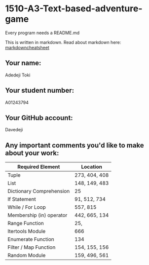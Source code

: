 # 1510-A3-Text-based-adventure-game

Every program needs a README.md

This is written in markdown. Read about markdown here: [markdowncheatsheet](https://www.markdownguide.org/cheat-sheet/)

## Your name:
Adedeji Toki

## Your student number:
A01243794

## Your GitHub account:
Davedeji

## Any important comments you'd like to make about your work:
| Required Element         | Location      |
|--------------------------|---------------|
| Tuple                    | 273, 404, 408 |
| List                     | 148, 149, 483 |
| Dictionary Comprehension | 25            |
| If Statement             | 91, 512, 734  |
| While / For Loop         | 557, 815      |
| Membership (in) operator | 442, 665, 134 |
| Range Function           | 25,           |
| Itertools Module         | 666           |
| Enumerate Function       | 134           |
| Filter / Map Function    | 154, 155, 156 |
| Random Module            | 159, 496, 561 |